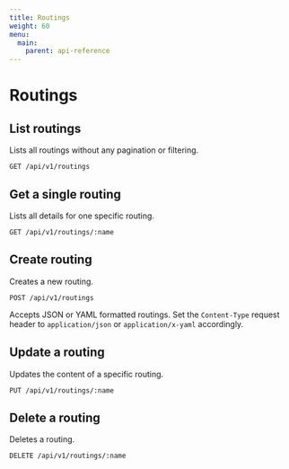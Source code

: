 ```yaml
---
title: Routings
weight: 60
menu:
  main:
    parent: api-reference
---
```


# Routings

## List routings

Lists all routings without any pagination or filtering.

    GET /api/v1/routings

## Get a single routing

Lists all details for one specific routing.

    GET /api/v1/routings/:name

## Create routing

Creates a new routing.

    POST /api/v1/routings

Accepts JSON or YAML formatted routings. Set the `Content-Type` request header to `application/json` or `application/x-yaml` accordingly.    

## Update a routing

Updates the content of a specific routing.

    PUT /api/v1/routings/:name

## Delete a routing

Deletes a routing.        

    DELETE /api/v1/routings/:name